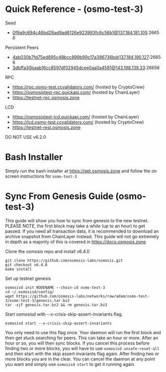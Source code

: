 # Quick Reference - (osmo-test-3)
Seed
* 0f9a9c694c46bd28ad9ad6126e923993fc6c56b1@137.184.181.105:26656

Persistent Peers
* 4ab030b7fd75ed895c48bcc899b99c17a396736b@137.184.190.127:26656
* 3dbffa30baab16cc8597df02945dcee0aa0a4581@143.198.139.33:26656

RPC
* https://rpc.osmo-test.ccvalidators.com/ (hosted by CryptoCrew)
* https://osmosistest-rpc.quickapi.com/ (hosted by ChainLayer)
* https://testnet-rpc.osmosis.zone

LCD
* https://osmosistest-lcd.quickapi.com/ (hosted by ChainLayer)
* https://lcd.osmo-test.ccvalidators.com/ (hosted by CryptoCrew)
* https://testnet-rest.osmosis.zone

DO NOT USE v6.2.0

# Bash Installer

Simply run the bash installer at https://get.osmosis.zone and follow the on screen instructions for `osmo-test-3`

# Sync From Genesis Guide (osmo-test-3)

This guide will show you how to sync from genesis to the new testnet. PLEASE NOTE, the first block may take a while (up to an hour) to get passed. If you need all transaction data, it is recommended to download an archive snapshot from ChainLayer instead. This guide will not go extremely in depth as a majority of this is covered in https://docs.osmosis.zone

Clone the osmosis repo and install v6.4.0

```
git clone https://github.com/osmosis-labs/osmosis.git
git checkout v6.4.0
make install
```

Set up testnet genesis

```
osmosisd init NODENAME --chain-id osmo-test-3
cd ~/.osmosisd/config/
wget https://github.com/osmosis-labs/networks/raw/adam/osmo-test-3/osmo-test-3/genesis.tar.bz2
tar -xjf genesis.tar.bz2 && rm genesis.tar.bz2
```

Start osmosisd with --x-crisis-skip-assert-invariants flag.

```
osmosisd start --x-crisis-skip-assert-invariants
```

You only need to use this flag once. Your daemon will run the first block and then get stuck searching for peers. This can take an hour or more. After an hour or so, you will then sync blocks. If you cancel this process before finding two or more blocks, you will have to use `osmosisd unsafe-reset-all` and then start with the skip assert invariants flag again. After finding two or more blocks you are in the clear. You can cancel the daemon at any point you want and simply use `osmosisd start` to get it running again.
